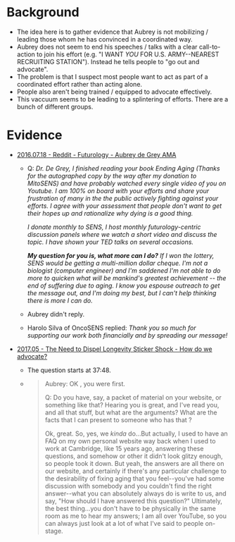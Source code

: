 # Background
- The idea here is to gather evidence that Aubrey is not mobilizing / leading those whom he has convinced in a coordinated way.
- Aubrey does not seem to end his speeches / talks with a clear call-to-action to join his effort (e.g. "I WANT *YOU* FOR U.S. ARMY--NEAREST RECRUITING STATION"). Instead he tells people to "go out and advocate".
- The problem is that I suspect most people want to act as part of a coordinated effort rather than acting alone.
- People also aren't being trained / equipped to advocate effectively.
- This vaccuum seems to be leading to a splintering of efforts. There are a bunch of different groups.

# Evidence

- [2016.07.18 - Reddit - Futurology - Aubrey de Grey AMA](https://www.reddit.com/r/Futurology/comments/4t65ay/aubrey_de_grey_ama_ask_about_the_quest_to_cure/d5gtnna/)
  - Q: *Dr. De Grey, I finished reading your book Ending Aging (Thanks for the autographed copy by the way after my donation to MitoSENS) and have probably watched every single video of you on Youtube. I am 100% on board with your efforts and share your frustration of many in the the public actively fighting against your efforts. I agree with your assessment that people don't want to get their hopes up and rationalize why dying is a good thing.*
  
    *I donate monthly to SENS, I host monthly futurology-centric discussion panels where we watch a short video and discuss the topic. I have shown your TED talks on several occasions.*

    ***My question for you is, what more can I do?** If I won the lottery, SENS would be getting a multi-million dollar cheque. I'm not a biologist (computer engineer) and I'm saddened I'm not able to do more to quicken what will be mankind's greatest achievement -- the end of suffering due to aging. I know you espouse outreach to get the message out, and I'm doing my best, but I can't help thinking there is more I can do.*
   - Aubrey didn't reply.
   - Harolo Silva of OncoSENS replied: *Thank you so much for supporting our work both financially and by spreading our message!*

- [2017.05 - The Need to Dispel Longevity Sticker Shock - How do we advocate?](https://www.youtube.com/watch?v=w4e9-rtpAKU&t=37m48s)
  - The question starts at 37:48.
  - > Aubrey: OK <he points to the questioner>, you were first.
    >
    > Q: Do you have, say, a packet of material on your website, or something like that? Hearing you is great, and I've read you, and all that stuff, but what are the arguments? What are the facts that I can present to someone who has that <inaudible>?
    >
    > Ok, great. So, yes, we *kinda* do...But actually, I used to have an FAQ on my own personal website way back when I used to work at Cambridge, like 15 years ago, answering these questions, and somehow or other it didn't look glitzy enough, so people took it down. But yeah, the answers are all there on our website, and certainly if there's any particular challenge to the desirability of fixing aging that you feel--you've had some discussion with somebody and you couldn't find the right answer--what you can absolutely always do is write to us, and say, "How should I have answered this question?" Ultimately, the best thing...you don't have to be physically in the same room as me to hear my answers; I am all over YouTube, so you can always just look at a lot of what I've said to people on-stage.
